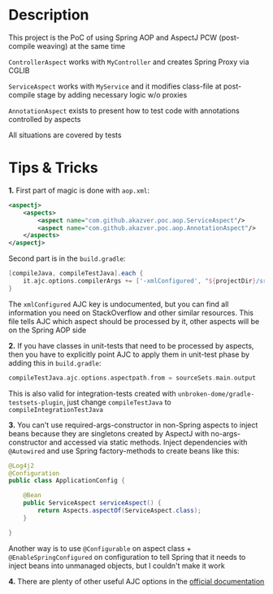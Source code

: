# Description
This project is the PoC of using Spring AOP and AspectJ PCW (post-compile weaving) at the same time

`ControllerAspect` works with `MyController` and creates Spring Proxy via CGLIB

`ServiceAspect` works with `MyService` and it modifies class-file at post-compile stage 
by adding necessary logic w/o proxies

`AnnotationAspect` exists to present how to test code with annotations controlled by aspects

All situations are covered by tests

# Tips & Tricks
**1.** First part of magic is done with `aop.xml`:
```xml
<aspectj>
    <aspects>
        <aspect name="com.github.akazver.poc.aop.ServiceAspect"/>
        <aspect name="com.github.akazver.poc.aop.AnnotationAspect"/>
    </aspects>
</aspectj>
```
Second part is in the `build.gradle`:
```groovy
[compileJava, compileTestJava].each {
    it.ajc.options.compilerArgs += ['-xmlConfigured', "${projectDir}/src/main/resources/aop.xml"]
}
```
The `xmlConfigured` AJC key is undocumented, but you can find all information you need on StackOverflow 
and other similar resources. This file tells AJC which aspect should be processed by it, other aspects 
will be on the Spring AOP side

**2.** If you have classes in unit-tests that need to be processed by aspects, then you have to 
explicitly point AJC to apply them in unit-test phase by adding this in `build.gradle`:
```groovy
compileTestJava.ajc.options.aspectpath.from = sourceSets.main.output
```
This is also valid for integration-tests created with `unbroken-dome/gradle-testsets-plugin`, 
just change `compileTestJava` to `compileIntegrationTestJava`

**3.** You can't use required-args-constructor in non-Spring aspects to inject beans because they 
are singletons created by AspectJ with no-args-constructor and accessed via static methods.
Inject dependencies with `@Autowired` and use Spring factory-methods to create beans like this:
```java
@Log4j2
@Configuration
public class ApplicationConfig {

    @Bean
    public ServiceAspect serviceAspect() {
        return Aspects.aspectOf(ServiceAspect.class);
    }

}
```
Another way is to use `@Configurable` on aspect class + `@EnableSpringConfigured` on configuration to tell 
Spring that it needs to inject beans into unmanaged objects, but I couldn't make it work

**4.** There are plenty of other useful AJC options in the 
[official documentation](https://www.eclipse.org/aspectj/doc/next/devguide/ajc-ref.html)